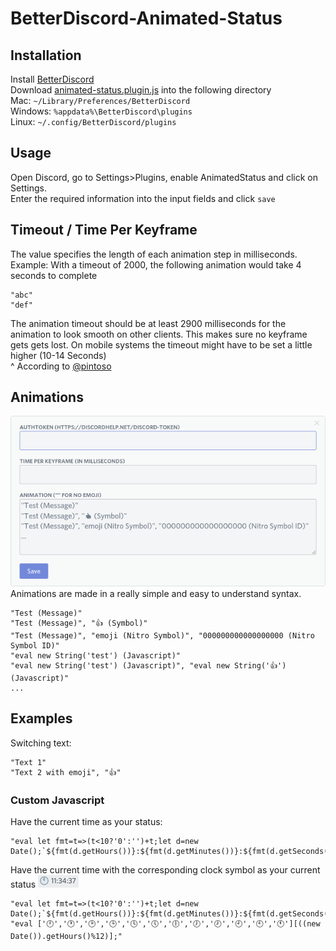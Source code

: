 # BetterDiscord-Animated-Status

## Installation
Install [BetterDiscord](https://github.com/rauenzi/BetterDiscordApp)\
Download [animated-status.plugin.js](/animated-status.plugin.js?raw=true) into the following directory\
Mac: `~/Library/Preferences/BetterDiscord`\
Windows: `%appdata%\BetterDiscord\plugins`\
Linux: `~/.config/BetterDiscord/plugins`

## Usage
Open Discord, go to Settings\>Plugins, enable AnimatedStatus and click on Settings.\
Enter the required information into the input fields and click `save`

## Timeout / Time Per Keyframe
The value specifies the length of each animation step in milliseconds.
Example: With a timeout of 2000, the following animation would take 4 seconds to complete
```
"abc"
"def"
```
The animation timeout should be at least 2900 milliseconds for the animation to look smooth on other clients. This makes sure no keyframe gets gets lost.
On mobile systems the timeout might have to be set a little higher (10-14 Seconds)\
^ According to [@pintoso](https://github.com/pintoso)


## Animations
![Settings Page](/screenshots/settings.png?raw=true)\
Animations are made in a really simple and easy to understand syntax.
```
"Test (Message)"
"Test (Message)", "👍 (Symbol)"
"Test (Message)", "emoji (Nitro Symbol)", "000000000000000000 (Nitro Symbol ID)"
"eval new String('test') (Javascript)"
"eval new String('test') (Javascript)", "eval new String('👍') (Javascript)"
...
```
## Examples
Switching text:
```
"Text 1"
"Text 2 with emoji", "👍"
```

### Custom Javascript
Have the current time as your status:
```
"eval let fmt=t=>(t<10?'0':'')+t;let d=new Date();`${fmt(d.getHours())}:${fmt(d.getMinutes())}:${fmt(d.getSeconds())}`;"
```

Have the current time with the corresponding clock symbol as your current status
![Settings Page](/screenshots/status_clock.png?raw=true)
```
"eval let fmt=t=>(t<10?'0':'')+t;let d=new Date();`${fmt(d.getHours())}:${fmt(d.getMinutes())}:${fmt(d.getSeconds())}`;", "eval ['🕛','🕐','🕑','🕒','🕓','🕔','🕕','🕖','🕗','🕘','🕙','🕚'][((new Date()).getHours()%12)];"
```
